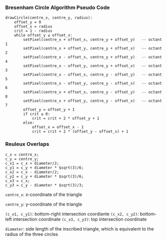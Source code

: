 ### Bresenham Circle Algorithm Pseudo Code
```
drawCircle(centre_x, centre_y, radius):
    offset_y = 0
    offset_x = radius
    crit = 1 - radius
    while offset_y ≤ offset_x:
        setPixel(centre_x + offset_x, centre_y + offset_y)   -- octant 1
        setPixel(centre_x + offset_y, centre_y + offset_x)   -- octant 2
        setPixel(centre_x - offset_x, centre_y + offset_y)   -- octant 4
        setPixel(centre_x - offset_y, centre_y + offset_x)   -- octant 3
        setPixel(centre_x - offset_x, centre_y - offset_y)   -- octant 5
        setPixel(centre_x - offset_y, centre_y - offset_x)   -- octant 6
        setPixel(centre_x + offset_x, centre_y - offset_y)   -- octant 8
        setPixel(centre_x + offset_y, centre_y - offset_x)   -- octant 7
        offset_y = offset_y + 1
        if crit ≤ 0:
            crit = crit + 2 * offset_y + 1
        else:
            offset_x = offset_x - 1
            crit = crit + 2 * (offset_y - offset_x) + 1
```

### Reuleux Overlaps
```
c_x = centre_x;
c_y = centre_y;
c_x1 = c_x + diameter/2;
c_y1 = c_y + diameter * $sqrt(3)/6;
c_x2 = c_x - diameter/2;
c_y2 = c_y + diameter * $sqrt(3)/6;
c_x3 = c_x;
c_y3 = c_y - diameter * $sqrt(3)/3;
```

`centre_x`: x-coordinate of the triangle

`centre_y`: y-coordinate of the triangle

`(c_x1, c_y1)`: bottom-right intersection coordiante
`(c_x2, c_y2)`: bottom-left intersection coordinate
`(c_x3, c_y3)`: top intersection coordinate

`diameter`: side length of the inscribed triangle, which is equivalent to the radius of the three circles

